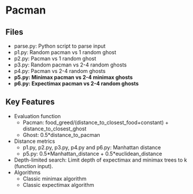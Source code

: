 # Pacman
## Files
- parse.py: Python script to parse input
- p1.py: Random pacman vs 1 random ghost
- p2.py: Pacman vs 1 random ghost
- p3.py: Random pacman vs 2-4 random ghosts
- p4.py: Pacman vs 2-4 random ghosts
- **p5.py: Minimax pacman vs 2-4 minimax ghosts**
- **p6.py: Expectimax pacman vs 2-4 random ghosts**

## Key Features
- Evaluation function
    * Pacman: food_greed/(distance_to_closest_food+constant) + distance_to_closest_ghost
    * Ghost: 0.5*distance_to_pacman
- Distance metrics
    * p1.py, p2.py, p3.py, p4.py and p6.py: Manhattan distance
    * p5.py: 0.5\*Manhattan_distance + 0.5\*euclidean_distance
- Depth-limited search: Limit depth of expectimax and minimax trees to k (function input).
- Algorithms
    * Classic minimax algorithm
    * Classic expectimax algorithm
